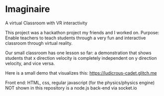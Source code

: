 # Imaginaire
A virtual Classroom with VR interactivity

This project was a hackathon project my friends and I worked on.
Purpose: Enable teachers to teach students through a very fun and interactive classroom through virtual reality.

Our small classroom has one lesson so far: a demonstration that shows students that x direction velocity is completely independent on y direction velocity, and vice versa.

Here is a small demo that visualizes this: https://ludicrous-cadet.glitch.me

Front end: HTML, css, regular javascript (for the physics/physics engine) <br/>
NOT shown in this repository is a node.js back-end via socket.io
